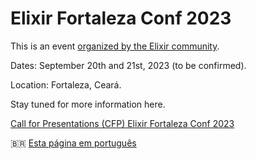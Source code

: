 # Elixir Fortaleza Conf 2023

This is an event [organized by the Elixir community](https://elixiremfoco.github.io/elixirfortaleza/organizacao).

Dates: September 20th and 21st, 2023 (to be confirmed).

Location: Fortaleza, Ceará.

Stay tuned for more information here.

[Call for Presentations (CFP) Elixir Fortaleza Conf 2023](https://docs.google.com/forms/d/e/1FAIpQLSf5dFHNmSxwSBy28QmPBapn5Hkc_6y4BIndIP4Y_b89aSUjbA/viewform)

🇧🇷 [Esta página em português](http://elixiremfoco.github.io/elixirfortaleza/)


